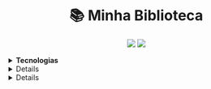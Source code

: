 # <div align="center"> :books:  Minha Biblioteca  </div>


<div align="center">

![](https://img.shields.io/github/languages/count/paolagarb/library)
![](https://img.shields.io/github/repo-size/paolagarb/library)

</div>

<details>
  
  
  <summary><strong> Tecnologias </strong></summary>


* Front-end: HTML5, CSS3, Bootstrap, JavaScript

* Back-end: C#, ASP.NET Core

*  Banco de Dados: SQL 

</details>

<details>
  
  
    <summary><strong> Projeto </strong></summary>


Gerenciamento de livros pessoais

:white_check_mark: Cadastro de livros

:white_check_mark: Cadastro de assuntos

:white_check_mark: Cadastro de autores

:white_check_mark: Seleção de livros por assunto

:white_check_mark: Seleção de livros por título

:white_check_mark: Seleção de livros por autores

</details>


<details>
  
  
      <summary><strong> :sunrise_over_mountains: Imagens </strong></summary>


| Tela Inicial | Tela Inicial |
| --- | --- |
| ![1](https://user-images.githubusercontent.com/69488783/103490657-12f3d880-4dfc-11eb-8ea1-1ba56e348b41.png) Usuários não cadastrados | ![4](https://user-images.githubusercontent.com/69488783/103490666-2d2db680-4dfc-11eb-92da-a899fe6b5b09.png) Usuários cadastrados |

| Cadastro | Login |
| --- | --- |
| ![2](https://user-images.githubusercontent.com/69488783/103490685-4c2c4880-4dfc-11eb-9170-0c07ef781261.png) | ![3](https://user-images.githubusercontent.com/69488783/103490694-53535680-4dfc-11eb-9123-a1035e2d0a8a.png) |

| Livros | Detalhes |
| --- | --- |
| ![5](https://user-images.githubusercontent.com/69488783/103490699-5a7a6480-4dfc-11eb-87b0-6d8c43a43d96.png) | ![6](https://user-images.githubusercontent.com/69488783/103490704-6b2ada80-4dfc-11eb-9f9a-814d67d7acb8.png) |

| Editar | Deletar |
| --- | --- |
| ![7](https://user-images.githubusercontent.com/69488783/103490721-7a118d00-4dfc-11eb-843f-12fa3d74311c.png) | ![8](https://user-images.githubusercontent.com/69488783/103490723-8269c800-4dfc-11eb-81ce-c5e183a6a31a.png) |

| Novo Livro | |
| --- | --- |
| ![9](https://user-images.githubusercontent.com/69488783/103490732-9281a780-4dfc-11eb-9a69-f0db1fba0d08.png) | |

</details>
